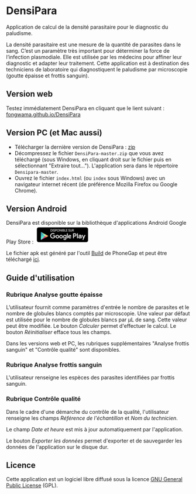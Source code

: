 # DensiPara

Application de calcul de la densité parasitaire pour le diagnostic du paludisme. 

La densité parasitaire est une mesure de la quantité de parasites dans le sang. C’est un paramètre très important pour déterminer la force de l’infection plasmodiale. Elle est utilisée par les médecins pour affiner leur diagnostic et adapter leur traitement. Cette application est à destination des techniciens de laboratoire qui diagnostiquent le paludisme par microscopie (goutte épaisse et frottis sanguin).

## Version web

Testez immédiatement DensiPara en cliquant que le lient suivant : [fongwama.github.io/DensiPara](http://fongwama.github.io/DensiPara/)

## Version PC (et Mac aussi)

- Télécharger la dernière version de DensiPara : [zip](https://github.com/fongwama/DensiPara/archive/master.zip)
- Décompressez le fichier `DensiPara-master.zip` que vous avez téléchargé (sous Windows, en cliquant droit sur le fichier puis en sélectionnant "Extraire tout..."). L'application sera dans le répertoire `Densipara-master`.
- Ouvrez le fichier `index.html` (ou `index` sous Windows) avec un navigateur internet récent (de préférence Mozilla Firefox ou Google Chrome).

## Version Android

DensiPara est disponible sur la bibliothèque d'applications Android Google Play Store : [ ![Google Play Badge](local/google-play-badge.png) ](https://play.google.com/store/apps/details?id=com.fcrm.densipara)

Le fichier apk est généré par l'outil [Build](https://build.phonegap.com/) de PhoneGap et peut être téléchargé [ici](https://build.phonegap.com/apps/1868589/share).


## Guide d'utilisation

### Rubrique Analyse goutte épaisse

L’utilisateur fournit comme paramètres d'entrée le nombre de parasites et le nombre de globules blancs comptés par microscopie. Une valeur par défaut est utilisée pour le nombre de globules blancs par µL de sang. Cette valeur peut être modifiée. Le bouton *Calculer* permet d'effectuer le calcul. Le bouton *Réinitialiser* efface tous les champs.

Dans les versions web et PC, les rubriques supplémentaires "Analyse frottis sanguin" et "Contrôle qualité" sont disponibles.

### Rubrique Analyse frottis sanguin

L'utilisateur renseigne les espèces des parasites identifiées par frottis sanguin.

### Rubrique Contrôle qualité

Dans le cadre d'une démarche du contrôle de la qualité, l'utilisateur renseigne les champs *Référence de l'échantillon* et *Nom du technicien*. 

Le champ *Date et heure* est mis à jour automatiquement par l'application.

Le bouton *Exporter les données* permet d'exporter et de sauvegarder les données de l'application sur le disque dur.



## Licence

Cette application est un logiciel libre diffusé sous la licence [GNU General Public License](LICENSE) (GPL).


